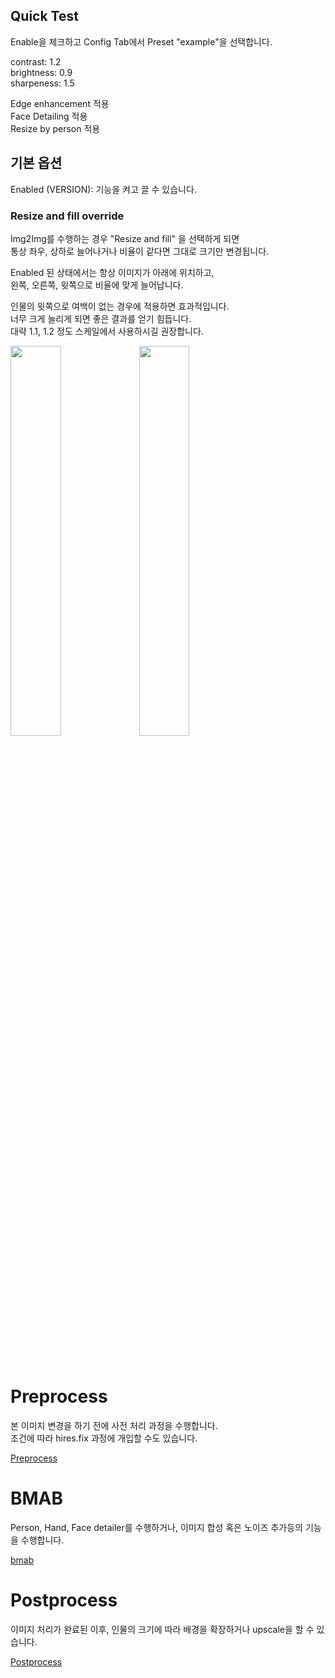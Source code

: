 
## Quick Test

Enable을 체크하고 Config Tab에서 Preset "example"을 선택합니다.

contrast: 1.2   
brightness: 0.9   
sharpeness: 1.5

Edge enhancement 적용   
Face Detailing 적용   
Resize by person 적용   



## 기본 옵션

Enabled (VERSION): 기능을 켜고 끌 수 있습니다.

### Resize and fill override

Img2Img를 수행하는 경우 "Resize and fill" 을 선택하게 되면   
통상 좌우, 상하로 늘어나거나 비율이 같다면 그대로 크기만 변경됩니다.

Enabled 된 상태에서는 항상 이미지가 아래에 위치하고,   
왼쪽, 오른쪽, 윗쪽으로 비율에 맞게 늘어납니다.

인물의 윗쪽으로 여백이 없는 경우에 적용하면 효과적입니다.   
너무 크게 늘리게 되면 좋은 결과를 얻기 힘듭니다.   
대략 1.1, 1.2 정도 스케일에서 사용하시길 권장합니다.   

<p>
<img src="https://i.ibb.co/j3WzZrc/00408-3188840002.png" width="40%">
<img src="https://i.ibb.co/ZWMWVFB/00409-3188840002.png" width="40%">
</p>

<br>
<br>
<br>

# Preprocess

본 이미지 변경을 하기 전에 사전 처리 과정을 수행합니다.   
조건에 따라 hires.fix 과정에 개입할 수도 있습니다.

<a href="https://github.com/portu-sim/sd-webui-bmab/docs/kr/preprocess.md">Preprocess</a>

# BMAB

Person, Hand, Face detailer를 수행하거나, 이미지 합성 혹은 노이즈 추가등의 기능을 수행합니다.

<a href="https://github.com/portu-sim/sd-webui-bmab/docs/kr/bmab.md">bmab</a>

# Postprocess

이미지 처리가 완료된 이후, 인물의 크기에 따라 배경을 확장하거나 upscale을 할 수 있습니다.

<a href="https://github.com/portu-sim/sd-webui-bmab/docs/kr/preprocess.md">Postprocess</a>
